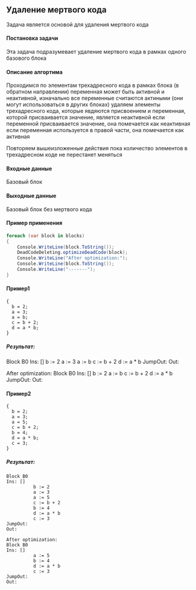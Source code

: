 ## Удаление мертвого кода

Задача является основой для удаления мертвого кода

#### Постановка задачи

Эта задача подразумевает удаление мертвого кода в рамках одного базового блока

#### Описание алгортима

Проходимся по элементам трехадресного кода в рамках блока (в обратном направлении)
переменная может быть активной и неактивной, изначально все переменные считаются актиными (они могут использоваться в других блоках)
удаляем элементы трехадресного кода, которые явдяются присвоением и переменная, которой присваивается значение, является неактивной
если переменной присваивается значение, она помечается как неактивная
если переменная используется в правой части, она помечается как активная

Повторяем вышеизложенные действия пока количество элементов в трехадресном коде не перестанет меняться

#### Входные данные

Базовый блок

#### Выходные данные

Базовый блок без мертвого кода

#### Пример применения

```cs
foreach (var block in blocks)
{
    Console.WriteLine(block.ToString());
    DeadCodeDeleting.optimizeDeadCode(block);
    Console.WriteLine("After optimization:");
    Console.WriteLine(block.ToString());
    Console.WriteLine("-------");
}
```


#### Пример1

```
{
  b = 2;
  a = 3;
  a = b;
  c = b + 2;
  d = a * b;
}
```

##### Результат:

Block B0
Ins: []
          b := 2
          a := 3
          a := b
          c := b + 2
          d := a * b
JumpOut: 
Out: 

After optimization:
Block B0
Ins: []
          b := 2
          a := b
          c := b + 2
          d := a * b
JumpOut: 
Out: 

#### Пример2

```
{
  b = 2;
  a = 3;
  a = 5;
  c = b + 2;
  b = 4;
  d = a * b;
  c = 3;
}
```

##### Результат:

```
Block B0
Ins: []
          b := 2
          a := 3
          a := 5
          c := b + 2
          b := 4
          d := a * b
          c := 3
JumpOut: 
Out: 

After optimization:
Block B0
Ins: []
          a := 5
          b := 4
          d := a * b
          c := 3
JumpOut: 
Out: 
```



















